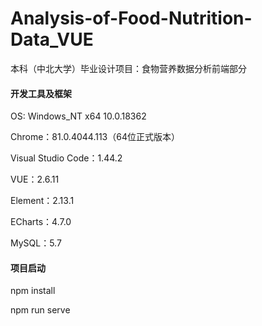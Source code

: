 # Analysis-of-Food-Nutrition-Data_VUE
本科（中北大学）毕业设计项目：食物营养数据分析前端部分

#### **开发工具及框架**

OS: Windows_NT x64 10.0.18362

Chrome：81.0.4044.113（64位正式版本）

Visual Studio Code：1.44.2

VUE：2.6.11

Element：2.13.1

ECharts：4.7.0

MySQL：5.7

#### **项目启动**

npm install

npm run serve
